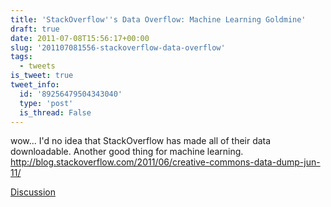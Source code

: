 ```yaml
---
title: 'StackOverflow''s Data Overflow: Machine Learning Goldmine'
draft: true
date: 2011-07-08T15:56:17+00:00
slug: '201107081556-stackoverflow-data-overflow'
tags:
  - tweets
is_tweet: true
tweet_info:
  id: '89256479504343040'
  type: 'post'
  is_thread: False
---
```




wow... I'd no idea that StackOverflow has made all of their data downloadable. Another good thing for machine learning. <http://blog.stackoverflow.com/2011/06/creative-commons-data-dump-jun-11/>

[Discussion](https://x.com/sytelus/status/89256479504343040)
